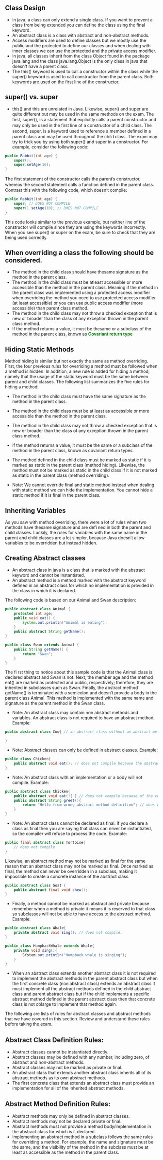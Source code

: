 ## Class Design

- In java, a class can only extend a single class. If you want to prevent a class from being extended you can define the class using the final keyword.
- An abstract class is a class with abstract and non-abstract methods.
- Access modifiers are used to define classes but we mostly use the public and the protected to define our classes and when dealing with inner classes we can use the protected and the private access modifier.
- In java, all classes inherit from the class Object found in the package java.lang and the class java.lang.Object is the only class in java that doesn't have a parent class.
- The this() keyword is used to call a constructor within the class while the super() keyword is used to call constructor from the parent class. Both keywords are used on the first line of the constructor.

## super() vs. super
- this() and this are unrelated in Java. Likewise, super() and super are quite different but may be used in the same methods on the exam. The ﬁrst, super(), is a statement that explicitly calls a parent constructor and may only be used in the ﬁrst line of a constructor of a child class. The second, super, is a keyword used to reference a member deﬁned in a parent class and may be used throughout the child class.
The exam may try to trick you by using both super() and super in a constructor. For example, consider the following code:
```java
public Rabbit(int age) {
    super();
    super.setAge(10);
}
```
The ﬁrst statement of the constructor calls the parent’s constructor, whereas the second statement calls a function deﬁned in the parent class. Contrast this with the following code, which doesn’t compile:
```java
public Rabbit(int age) {
    super; // DOES NOT COMPILE
    super().setAge(10); // DOES NOT COMPILE
}
```
This code looks similar to the previous example, but neither line of the constructor will compile since they are using the keywords incorrectly. When you see super() or super on the exam, be sure to check that they are being used correctly.

## When overriding a class the following should be considered.
- The method in the child class should have thesame signature as the method in the parent class.
- The method in the child class must be atleast accessible or more accessible than the method in the parent class. Meaning if the method in the parent class was implemented using a protected access modifier when overriding the method you need to use protected access modifier (at least accessible) or you can use public access modifier (more accessible) than parent class method.
- The method in the child class may not throw a checked exception that is new or broader than the class of any exception thrown in the parent class method.
- If the method returns a value, it must be thesame or a subclass of the method in the parent class, known as <b style="color: green">Covariant return type</b>

## Hiding Static Methods
Method hiding is similar but not exactly the same as method overriding. First, the four previous rules for overriding a method must be followed when a method is hidden. In addition, a new rule is added for hiding a method, namely that the usage of the static keyword must be the same between parent and child classes. The following list summarizes the five rules for hiding a method:
- The method in the child class must have the same signature as the method in the parent class.
- The method in the child class must be at least as accessible or more accessible than the method in the parent class.
- The method in the child class may not throw a checked exception that is new or broader than the class of any exception thrown in the parent class method.
- If the method returns a value, it must be the same or a subclass of the method in the parent class, known as covariant return types.
- The method defined in the child class must be marked as static if it is marked as static in the parent class (method hiding). Likewise, the method must not be marked
as static in the child class if it is not marked as static in the parent class (method overriding).

- Note: We cannot override final and static method instead when dealing with static method we can hide the implementation. You cannot hide a static method if it is final in the parent class.

## Inheriting Variables
As you saw with method overriding, there were a lot of rules when two methods have thesame signature and are defi ned in both the parent and child classes. Luckily, the rules for variables with the same name in the parent and child classes are a lot simpler, because Java doesn’t allow variables to be overridden but instead hidden.

## Creating Abstract classes
- An abstract class in java is a class that is marked with the abstract keyword and cannot be instantiated. 
- An abstract method is a method marked with the abstract keyword defined in an abstract class for which no implementation is provided in the class in which it is declared.

The following code is based on our Animal and Swan description:
```java
public abstract class Animal {
    protected int age;
    public void eat() {
        System.out.println("Animal is eating");
    }
    public abstract String getName();
}
```

```java
public class Swan extends Animal {
    public String getName() {
        return "Swan";
    }
}
```

The fi rst thing to notice about this sample code is that the Animal class is declared abstract and Swan is not. Next, the member age and the method eat() are marked as protected and public, respectively; therefore, they are inherited in subclasses such as Swan. Finally, the abstract method getName() is terminated with a semicolon and doesn’t provide a body in the parent class Animal. This method is implemented with the same name and signature as the parent method in the Swan class.

- Note: An abstract class may contain non abstract methods and variables. An abstract class is not required to have an abstract method. Example:

```java
public abstract class Cow{ // an abstract class without an abstract method

}
```

- Note: Abstract classes can only be defined in abstract classes. Example:
```java
public class Chicken{
    public abstract void eat(); // does not compile because the abstract method was not declared in an abstract class.
}
```

- Note: An abstract class with an implementation or a body will not compile. Example:
```java
public abstract class Chicken{
    public abstract void eat(){ } // does not compile because of the curly braces { }
    public abstract String greet(){
        return "Hello from wrong abstract method definition"; // does not compile because of the implementation.
    }
}
```

- Note: An abstract class cannot be declared as final. If you declare a class as final then you are saying that class can never be instantiated, so the compiler will refuse to process the code. Example:

```java
public final abstract class Tortoise{
    // does not compile
}
```

Likewise, an abstract method may not be marked as final for the same reason that an abstract class may not be marked as final. Once marked as final, the method can
never be overridden in a subclass, making it impossible to create a concrete instance of the abstract class.
```java
public abstract class Goat {
    public abstract final void chew();
}
```

- Finally, a method cannot be marked as abstract and private because remember when a method is private it means it is reserved to that class so subclasses will not be able to have access to the abstract method. Example:
```java
public abstract class Whale{
    private abstract void sing(); // does not compile.
}
```

```java
public class HumpbackWhale extends Whale{
    private void sing(){
        SYstem.out.println("Humpback whale is singing");
    }
}
```

- When an abstract class extends another abstract class it is not required to implement the abstract methods in the parent abstract class but when the first concrete class (non abstract class) extends an abstract class it must implement all the abstract methods defined in the child abstract class and parent abstract class but if the child implements a specific abstract method defined in the parent abstract class then that concrete class is not oblarge to implement that method again.

The following are lists of rules for abstract classes and abstract methods that we have covered in this section. Review and understand these rules before taking the exam.

## Abstract Class Deﬁnition Rules:
- Abstract classes cannot be instantiated directly.
- Abstract classes may be defined with any number, including zero, of abstract and non-abstract methods.
- Abstract classes may not be marked as private or final.
- An abstract class that extends another abstract class inherits all of its abstract methods as its own abstract methods.
- The first concrete class that extends an abstract class must provide an implementation for all of the inherited abstract methods.

## Abstract Method Deﬁnition Rules:
- Abstract methods may only be defined in abstract classes.
- Abstract methods may not be declared private or final.
- Abstract methods must not provide a method body/implementation in the abstract class for which is it declared.
- Implementing an abstract method in a subclass follows the same rules for overriding a method. For example, the name and signature must be the same, and the visibility of the method in the subclass must be at least as accessible as the method in the parent class.